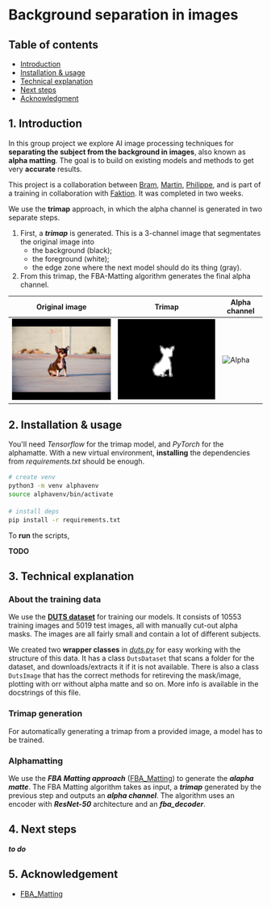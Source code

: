 # Background separation in images


## Table of contents
- [Introduction](#introduction)
- [Installation & usage](#installation/usage)
- [Technical explanation](#Explanation)
- [Next steps](#Next)
- [Acknowledgment](#Acknowledgment)


## 1. Introduction

In this group project we explore AI image processing techniques for **separating the subject from the background in images**, also known as **alpha matting**. The goal is to build on existing models and methods to get very **accurate** results.

This project is a collaboration between [Bram](https://github.com/), [Martin](https://github.com/), [Philippe](https://github.com/), and is part of a training in collaboration with [Faktion](https://www.faktion.be/). It was completed in two weeks.

We use the **trimap** approach, in which the alpha channel is generated in two separate steps.

1. First, a ***trimap*** is generated. This is a 3-channel image that segmentates the original image into
    * the background (black);
    * the foreground (white);
    * the edge zone where the next model should do its thing (gray).
2. From this trimap, the FBA-Matting algorithm generates the final alpha channel.

| Original image                        | Trimap                                     | Alpha channel |
| ------------------------------------- | ------------------------------------------ | ------------- |
| ![Original](demo_images/test_dog.jpg) | ![Trimap](demo_images/test_dog_trimap.png) |          ![Alpha](demo_image/test_dog_alpha.jpg)     |


## 2. Installation & usage

You'll need _Tensorflow_ for the trimap model, and _PyTorch_ for the alphamatte. With a new virtual environment, **installing** the dependencies from _requirements.txt_ should be enough.

```sh
# create venv
python3 -m venv alphavenv
source alphavenv/bin/activate

# install deps
pip install -r requirements.txt
```

To **run** the scripts, 

**TODO**


## 3. Technical explanation

### About the training data

We use the **[DUTS dataset](http://saliencydetection.net/duts/)** for training our models. It consists of 10553 training images and 5019 test images, all with manually cut-out alpha masks. The images are all fairly small and contain a lot of different subjects.

We created two **wrapper classes** in _[duts.py](duts.py)_ for easy working with the structure of this data. It has a class `DutsDataset` that scans a folder for the dataset, and downloads/extracts it if it is not available. There is also a class `DutsImage` that has the correct methods for retireving the mask/image, plotting with orr without alpha matte and so on. More info is available in the docstrings of this file.

### Trimap generation

For automatically generating a trimap from a provided image, a model has to be trained.

### Alphamatting

We use the ***FBA Matting approach*** ([FBA_Matting](https://github.com/spmallick/learnopencv/tree/master/FBAMatting)) to generate the ***alapha matte***. The FBA Matting algorithm takes as input, a ***trimap*** generated by the previous step and outputs an ***alpha channel***. The algorithm uses an encoder with ***ResNet-50*** architecture and an ***fba_decoder***.


## 4. Next steps

 ***to do***

## 5. Acknowledgement

- [FBA_Matting](https://github.com/spmallick/learnopencv/tree/master/FBAMatting)
